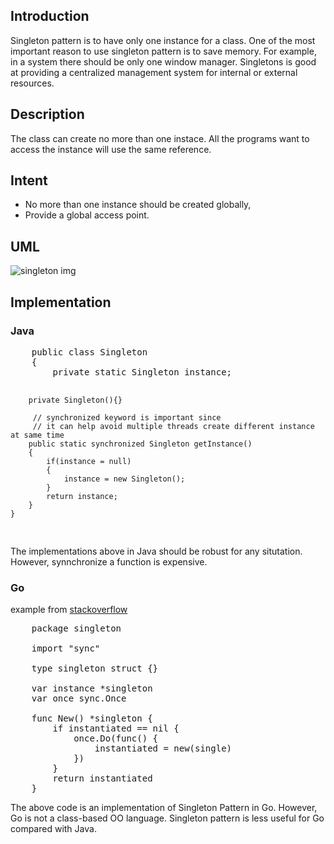 <h2>Introduction</h2>
<p>
Singleton pattern is to have only one instance for a class. One of the most important reason to use singleton pattern is to save memory. For example, in a system there should be only one window manager. Singletons is good at providing a centralized management system for internal or external resources. 
<p>

	
<h2>Description</h2>

<p>The class can create no more than one instace. All the programs want to access the instance will use the same reference.</p>


<h2>Intent</h2>
<ul>
	<li>No more than one instance should be created globally,</li>
	<li>Provide a global access point. 
</ul>


<h2>UML</h2>
 <img src="https://github.com/alvindaiyan/learnDesignPattern/blob/master/singleton%20pattern/singleton%20diagram.png" alt="singleton img" />


<h2>Implementation</h2>
<h3>Java</h3>
<pre>
	public class Singleton
	{
		private static Singleton instance;

		private Singleton(){}

		 // synchronized keyword is important since 
		 // it can help avoid multiple threads create different instance at same time
		public static synchronized Singleton getInstance()
		{
			if(instance = null)
			{
				instance = new Singleton();
			}
			return instance;
		}	
	}
</pre>	
<p>
The implementations above in Java should be robust for any situtation. However, synnchronize a function is expensive. 
</p>

<h3>Go</h3>
<p> example from <a href="http://stackoverflow.com/questions/1823286/singleton-in-go">stackoverflow</a></p>

<pre>
	package singleton

	import "sync"

	type singleton struct {}

	var instance *singleton
	var once sync.Once

	func New() *singleton {
		if instantiated == nil {
			once.Do(func() {		
				instantiated = new(single)		
			})
		}
		return instantiated
	}
</pre>
<p>
The above code is an implementation of Singleton Pattern in Go. However, Go is not a class-based OO language. Singleton pattern is less useful for Go compared with Java.
</p>
